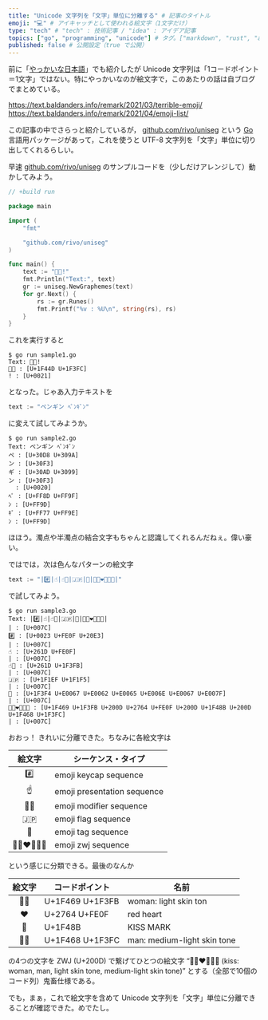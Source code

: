 ```yaml
---
title: "Unicode 文字列を「文字」単位に分離する" # 記事のタイトル
emoji: "💻" # アイキャッチとして使われる絵文字（1文字だけ）
type: "tech" # "tech" : 技術記事 / "idea" : アイデア記事
topics: ["go", "programming", "unicode"] # タグ。["markdown", "rust", "aws"] のように指定する
published: false # 公開設定（true で公開）
---
```


前に「[やっかいな日本語](https://zenn.dev/spiegel/articles/20210118-characters)」でも紹介したが Unicode 文字列は「1コードポイント＝1文字」ではない。特にやっかいなのが絵文字で，このあたりの話は自ブログでまとめている。

https://text.baldanders.info/remark/2021/03/terrible-emoji/
https://text.baldanders.info/remark/2021/04/emoji-list/

この記事の中でさらっと紹介しているが， [github.com/rivo/uniseg][rivo/uniseg] という [Go] 言語用パッケージがあって，これを使うと UTF-8 文字列を「文字」単位に切り出してくれるらしい。

早速 [github.com/rivo/uniseg][rivo/uniseg] のサンプルコードを（少しだけアレンジして）動かしてみよう。

```go:sample1.go
// +build run

package main

import (
    "fmt"

    "github.com/rivo/uniseg"
)

func main() {
    text := "👍🏼!"
    fmt.Println("Text:", text)
    gr := uniseg.NewGraphemes(text)
    for gr.Next() {
        rs := gr.Runes()
        fmt.Printf("%v : %U\n", string(rs), rs)
    }
}
```

これを実行すると

```
$ go run sample1.go
Text: 👍🏼!
👍🏼 : [U+1F44D U+1F3FC]
! : [U+0021]
```

となった。じゃあ入力テキストを

```go:sample2.go
text := "ペンギン ﾍﾟﾝｷﾞﾝ"
```

に変えて試してみようか。

```
$ go run sample2.go
Text: ペンギン ﾍﾟﾝｷﾞﾝ
ペ : [U+30D8 U+309A]
ン : [U+30F3]
ギ : [U+30AD U+3099]
ン : [U+30F3]
  : [U+0020]
ﾍﾟ : [U+FF8D U+FF9F]
ﾝ : [U+FF9D]
ｷﾞ : [U+FF77 U+FF9E]
ﾝ : [U+FF9D]
```

ほほう。濁点や半濁点の結合文字もちゃんと認識してくれるんだねぇ。偉い豪い。

ではでは，次は色んなパターンの絵文字

```go:sample3.go
text := "|#️⃣|☝️|☝🏻|🇯🇵|🏴󠁧󠁢󠁥󠁮󠁧󠁿|👩🏻‍❤️‍💋‍👨🏼|"
```

で試してみよう。

```
$ go run sample3.go
Text: |#️⃣|☝️|☝🏻|🇯🇵|🏴󠁧󠁢󠁥󠁮󠁧󠁿|👩🏻‍❤️‍💋‍👨🏼|
| : [U+007C]
#️⃣ : [U+0023 U+FE0F U+20E3]
| : [U+007C]
☝️ : [U+261D U+FE0F]
| : [U+007C]
☝🏻 : [U+261D U+1F3FB]
| : [U+007C]
🇯🇵 : [U+1F1EF U+1F1F5]
| : [U+007C]
🏴󠁧󠁢󠁥󠁮󠁧󠁿 : [U+1F3F4 U+E0067 U+E0062 U+E0065 U+E006E U+E0067 U+E007F]
| : [U+007C]
👩🏻‍❤️‍💋‍👨🏼 : [U+1F469 U+1F3FB U+200D U+2764 U+FE0F U+200D U+1F48B U+200D U+1F468 U+1F3FC]
| : [U+007C]
```

おおっ！ きれいに分離できた。ちなみに各絵文字は

| 絵文字 | シーケンス・タイプ |
| :----:| ----------------- |
| #️⃣ | emoji keycap sequence |
| ☝️ | emoji presentation sequence |
| ☝🏻 | emoji modifier sequence |
| 🇯🇵 | emoji flag sequence |
| 🏴󠁧󠁢󠁥󠁮󠁧󠁿 | emoji tag sequence |
| 👩🏻‍❤️‍💋‍👨🏼 | emoji zwj sequence |

という感じに分類できる。最後のなんか

| 絵文字 | コードポイント | 名前 |
| :----:| ------------- | ---- |
| 👩🏻 | U+1F469 U+1F3FB | woman: light skin ton |
| ❤️ | U+2764 U+FE0F | red heart |
| 💋 | U+1F48B | KISS MARK |
| 👨🏼 | U+1F468 U+1F3FC | man: medium-light skin tone |

の4つの文字を ZWJ (U+200D) で繋げてひとつの絵文字 “👩🏻‍❤️‍💋‍👨🏼 (kiss: woman, man, light skin tone, medium-light skin tone)” とする（全部で10個のコード列）鬼畜仕様である。

でも，まぁ，これで絵文字を含めて Unicode 文字列を「文字」単位に分離できることが確認できた。めでたし。

[Go]: https://golang.org/ "The Go Programming Language"
[rivo/uniseg]: https://github.com/rivo/uniseg "rivo/uniseg: Unicode Text Segmentation for Go (or: How to Count Characters in a String)"
<!-- eof -->

